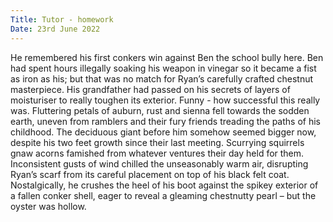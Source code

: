 ```yaml
---
Title: Tutor - homework
Date: 23rd June 2022
---
```


He remembered his first conkers win against Ben the school bully here. Ben had
spent hours illegally soaking his weapon in vinegar so it became a fist as iron
as his; but that was no match for Ryan’s carefully crafted chestnut
masterpiece. His grandfather had passed on his secrets of layers of moisturiser
to really toughen its exterior. Funny - how successful this really was.
Fluttering petals of auburn, rust and sienna fell towards the sodden earth,
uneven from ramblers and their fury friends treading the paths of his
childhood. The deciduous giant before him somehow seemed bigger now, despite
his two feet growth since their last meeting. Scurrying squirrels gnaw acorns
famished from whatever ventures their day held for them. Inconsistent gusts of
wind chilled the unseasonably warm air, disrupting Ryan’s scarf from its
careful placement on top of his black felt coat. Nostalgically, he crushes the
heel of his boot against the spikey exterior of a fallen conker shell, eager to
reveal a gleaming chestnutty pearl – but the oyster was hollow.
